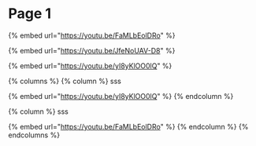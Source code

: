 # Page 1

{% embed url="https://youtu.be/FaMLbEolDRo" %}

{% embed url="https://youtu.be/JfeNoUAV-D8" %}

{% embed url="https://youtu.be/yI8yKlOO0lQ" %}



{% columns %}
{% column %}
sss

{% embed url="https://youtu.be/yI8yKlOO0lQ" %}
{% endcolumn %}

{% column %}
sss

{% embed url="https://youtu.be/FaMLbEolDRo" %}
{% endcolumn %}
{% endcolumns %}
